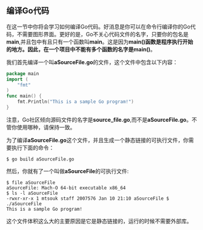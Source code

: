 ## 编译Go代码

在这一节中你将会学习如何编译Go代码。好消息是你可以在命令行编译你的Go代码，不需要图形界面。更好的是，Go不关心代码文件的名字，只要你的包名是**main**,并且包中有且只有一个函数叫**main**。这是因为**main()**函数是程序执行开始的地方。因此，在一个项目中不能有多个函数的名字是**main()**。

我们首先编译一个叫**aSourceFile.go**的文件，这个文件中包含以下内容：

```go
package main
import (
	"fmt" 
)
func main() {
	fmt.Println("This is a sample Go program!")
}
```

注意，Go社区倾向源码文件的名字是**source_file.go**,而不是**aSourceFile.go**。不管你使用哪种，请保持一致。

为了编译**aSourceFile.go**这个文件，并且生成一个静态链接的可执行文件，你需要执行下面的命令：

```shell
$ go build aSourceFile.go
```

然后，你就有了一个叫做**aSourceFile**的可执行文件:

```shell
$ file aSourceFile
aSourceFile: Mach-O 64-bit executable x86_64
$ ls -l aSourceFile
-rwxr-xr-x 1 mtsouk staff 2007576 Jan 10 21:10 aSourceFile $ ./aSourceFile
This is a sample Go program!
```

这个文件体积这么大的主要原因是它是静态链接的，运行的时候不需要外部库。